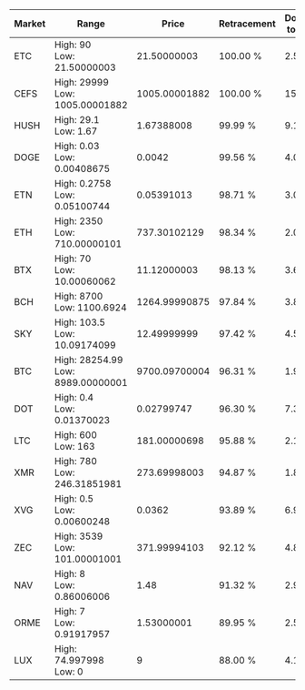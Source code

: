 | Market | Range | Price| Retracement | Doubles to 50% |
| --- | --- | --- | --- | --- |
| ETC | High: 90<br />Low: 21.50000003 | 21.50000003 | 100.00 % | 2.59 |
| CEFS | High: 29999<br />Low: 1005.00001882 | 1005.00001882 | 100.00 % | 15.42 |
| HUSH | High: 29.1<br />Low: 1.67 | 1.67388008 | 99.99 % | 9.19 |
| DOGE | High: 0.03<br />Low: 0.00408675 | 0.0042 | 99.56 % | 4.06 |
| ETN | High: 0.2758<br />Low: 0.05100744 | 0.05391013 | 98.71 % | 3.03 |
| ETH | High: 2350<br />Low: 710.00000101 | 737.30102129 | 98.34 % | 2.08 |
| BTX | High: 70<br />Low: 10.00060062 | 11.12000003 | 98.13 % | 3.60 |
| BCH | High: 8700<br />Low: 1100.6924 | 1264.99990875 | 97.84 % | 3.87 |
| SKY | High: 103.5<br />Low: 10.09174099 | 12.49999999 | 97.42 % | 4.54 |
| BTC | High: 28254.99<br />Low: 8989.00000001 | 9700.09700004 | 96.31 % | 1.92 |
| DOT | High: 0.4<br />Low: 0.01370023 | 0.02799747 | 96.30 % | 7.39 |
| LTC | High: 600<br />Low: 163 | 181.00000698 | 95.88 % | 2.11 |
| XMR | High: 780<br />Low: 246.31851981 | 273.69998003 | 94.87 % | 1.87 |
| XVG | High: 0.5<br />Low: 0.00600248 | 0.0362 | 93.89 % | 6.99 |
| ZEC | High: 3539<br />Low: 101.00001001 | 371.99994103 | 92.12 % | 4.89 |
| NAV | High: 8<br />Low: 0.86006006 | 1.48 | 91.32 % | 2.99 |
| ORME | High: 7<br />Low: 0.91917957 | 1.53000001 | 89.95 % | 2.59 |
| LUX | High: 74.997998<br />Low: 0 | 9 | 88.00 % | 4.17 |
